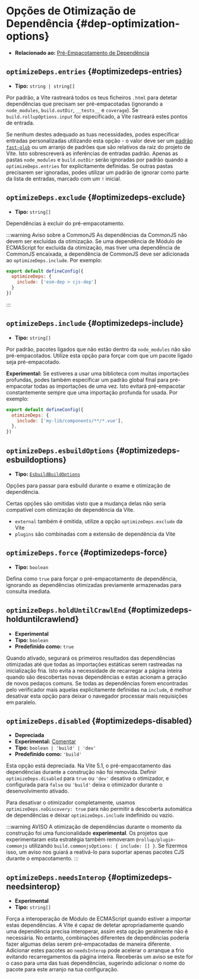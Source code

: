 # Opções de Otimização de Dependência {#dep-optimization-options}

- **Relacionado ao:** [Pré-Empacotamento de Dependência](/guide/dep-pre-bundling)

## `optimizeDeps.entries` {#optimizedeps-entries}

- **Tipo:** `string | string[]`

Por padrão, a Vite rastreará todos os teus ficheiros `.html` para detetar dependências que precisam ser pré-empacotadas (ignorando a `node_modules`, `build.outDir`, `__tests__` e `coverage`). Se `build.rollupOptions.input` for especificado, a Vite rastreará estes pontos de entrada.

Se nenhum destes adequado as tuas necessidades, podes especificar entradas personalizadas utilizando esta opção - o valor deve ser um [padrão `fast-glob`](https://github.com/mrmlnc/fast-glob#basic-syntax) ou um arranjo de padrões que são relativos da raiz do projeto de Vite. Isto sobrescreverá as inferências de entradas padrão. Apenas as pastas `node_modules` e `build.outDir` serão ignoradas por padrão quando a `optimizeDeps.entries` for explicitamente definidas. Se outras pastas precisarem ser ignoradas, podes utilizar um padrão de ignorar como parte da lista de entradas, marcado com um `!` inicial.

## `optimizeDeps.exclude` {#optimizedeps-exclude}

- **Tipo:** `string[]`

Dependências à excluir do pré-empacotamento.

:::warning Aviso sobre a CommonJS
As dependências da CommonJS não devem ser excluídas da otimização. Se uma dependência de Módulo de ECMAScript for excluída da otimização, mas tiver uma dependência de CommonJS encaixada, a dependência de CommonJS deve ser adicionada ao `optimizeDeps.include`. Por exemplo:

```js
export default defineConfig({
  optimizeDeps: {
    include: ['esm-dep > cjs-dep']
  }
})
```

:::

## `optimizeDeps.include` {#optimizedeps-include}

- **Tipo:** `string[]`

Por padrão, pacotes ligados que não estão dentro da `node_modules` não são pré-empacotados. Utilize esta opção para forçar com que um pacote ligado seja pré-empacotado.

**Experimental:** Se estiveres a usar uma biblioteca com muitas importações profundas, podes também especificar um padrão global final para pré-empacotar todas as importações de uma vez. Isto evitará pré-empacotar constantemente sempre que uma importação profunda for usada. Por exemplo:

```js
export default defineConfig({
  otimizeDeps: {
    include: ['my-lib/components/**/*.vue'],
  },
})
```

## `optimizeDeps.esbuildOptions` {#optimizedeps-esbuildoptions}

- **Tipo:** [`EsbuildBuildOptions`](https://esbuild.github.io/api/#simple-options)

Opções para passar para esbuild durante o exame e otimização de dependência.

Certas opções são omitidas visto que a mudança delas não seria compatível com otimização de dependência da Vite.

- `external` também é omitida, utilize a opção `optimizeDeps.exclude` da Vite
- `plugins` são combinadas com a extensão de dependência da Vite

## `optimizeDeps.force` {#optimizedeps-force}

- **Tipo:** `boolean`

Defina como `true` para forçar o pré-empacotamento de dependência, ignorando as dependências otimizadas previamente armazenadas para consulta imediata.

## `optimizeDeps.holdUntilCrawlEnd` {#optimizedeps-holduntilcrawlend}

- **Experimental**
- **Tipo:** `boolean`
- **Predefinido como:** `true`

Quando ativado, segurará os primeiros resultados das dependências otimizadas até que todas as importações estáticas serem rastreadas na inicialização fria. Isto evita a necessidade de recarregar a página inteira quando são descobertas novas dependências e estas acionam a geração de novos pedaços comuns. Se todas as dependências forem encontradas pelo verificador mais aquelas explicitamente definidas na `include`, é melhor desativar esta opção para deixar o navegador processar mais requisições em paralelo.

## `optimizeDeps.disabled` {#optimizedeps-disabled}

- **Depreciada**
- **Experimental:** [Comentar](https://github.com/vitejs/vite/discussions/13839)
- **Tipo:** `boolean | 'build' | 'dev'`
- **Predefinido como:** `'build'`

Esta opção está depreciada. Na Vite 5.1, o pré-empacotamento das dependências durante a construção não foi removida. Definir `optimizeDeps.disabled` para `true` ou `'dev'` desativa o otimizador, e configurada para `false` ou `'build'` deixa o otimizador durante o desenvolvimento ativado.

Para desativar o otimizador completamente, usamos `optimizeDeps.noDiscovery: true` para não permitir a descoberta automática de dependências e deixar `optimizeDeps.include` indefinido ou vazio.

:::warning AVISO
A otimização de dependências durante o momento da construção foi uma funcionalidade **experimental**. Os projetos que experimentaram esta estratégia também removeram `@rollup/plugin-commonjs` utilizando `build.commonjsOptions: { include: [] }`. Se fizermos isso, um aviso nos guiará a reativá-lo para suportar apenas pacotes CJS durante o empacotamento.
:::

## `optimizeDeps.needsInterop` {#optimizedeps-needsinterop}

- **Experimental**
- **Tipo:** `string[]`

Força a interoperação de Módulo de ECMAScript quando estiver a importar estas dependências. A Vite é capaz de detetar apropriadamente quando uma dependência precisa interoperar, assim esta opção geralmente não é necessária. No entanto, combinações diferentes de dependências poderia fazer algumas delas serem pré-empacotadas de maneira diferente. Adicionar estes pacotes ao `needsInterop` pode acelerar o arranque a frio evitando recarregamentos da página inteira. Receberás um aviso se este for o caso para uma das tuas dependências, sugerindo adicionar o nome do pacote para este arranjo na tua configuração.
